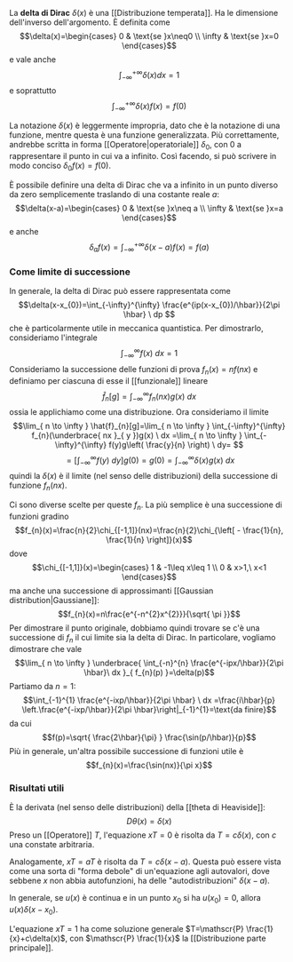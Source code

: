 La **delta di Dirac** $\delta(x)$ è una [[Distribuzione temperata]]. Ha le dimensione dell'inverso dell'argomento. È definita come
$$\delta(x)=\begin{cases}
0 & \text{se }x\neq0 \\
\infty & \text{se }x=0
\end{cases}$$
e vale anche
$$\int_{-\infty}^{+\infty}\delta(x)dx=1$$
e soprattutto
$$\int_{-\infty}^{+\infty}\delta(x)f(x)=f(0)$$

La notazione $\delta(x)$ è leggermente impropria, dato che è la notazione di una funzione, mentre questa è una funzione generalizzata. Più correttamente, andrebbe scritta in forma [[Operatore|operatoriale]] $\delta_{0}$, con 0 a rappresentare il punto in cui va a infinito. Così facendo, si può scrivere in modo conciso $\delta_{0}f(x)=f(0)$.

È possibile definire una delta di Dirac che va a infinito in un punto diverso da zero semplicemente traslando di una costante reale $a$:
$$\delta(x-a)=\begin{cases}
0 & \text{se }x\neq a \\
\infty & \text{se }x=a
\end{cases}$$
e anche
$$\delta_{a}f(x)=\int_{-\infty}^{+\infty}\delta(x-a)f(x)=f(a)$$
### Come limite di successione
In generale, la delta di Dirac può essere rappresentata come
$$\delta(x-x_{0})=\int_{-\infty}^{\infty} \frac{e^{ip(x-x_{0})/\hbar}}{2\pi \hbar} \ dp $$
che è particolarmente utile in meccanica quantistica. Per dimostrarlo, consideriamo l'integrale
$$\int_{-\infty}^{\infty} f(x) \ dx =1$$
Consideriamo la successione delle funzioni di prova $f_{n}(x)=nf(nx)$ e definiamo per ciascuna di esse il [[funzionale]] lineare
$$\hat{f}_{n}[g]=\int_{-\infty}^{\infty} f_{n}(nx)g(x) \ dx $$
ossia le applichiamo come una distribuzione. Ora consideriamo il limite
$$\lim_{ n \to \infty } \hat{f}_{n}[g]=\lim_{ n \to \infty } \int_{-\infty}^{\infty} f_{n}(\underbrace{ nx }_{ y })g(x) \ dx =\lim_{ n \to \infty } \int_{-\infty}^{\infty} f(y)g\left( \frac{y}{n} \right) \ dy= $$
$$=\left[ \int_{-\infty}^{\infty} f(y) \ dy  \right]g(0)=g(0)=\int_{-\infty}^{\infty} \delta(x)g(x) \ dx $$
quindi la $\delta(x)$ è il limite (nel senso delle distribuzioni) della successione di funzione $f_{n}(nx)$.

Ci sono diverse scelte per queste $f_{n}$. La più semplice è una successione di funzioni gradino
$$f_{n}(x)=\frac{n}{2}\chi_{[-1,1]}(nx)=\frac{n}{2}\chi_{\left[ - \frac{1}{n}, \frac{1}{n} \right]}(x)$$
dove
$$\chi_{[-1,1]}(x)=\begin{cases}
1 & -1\leq x\leq 1 \\
0 & x>1,\ x<1
\end{cases}$$
ma anche una successione di approssimanti [[Gaussian distribution|Gaussiane]]:
$$f_{n}(x)=n\frac{e^{-n^{2}x^{2}}}{\sqrt{ \pi }}$$
Per dimostrare il punto originale, dobbiamo quindi trovare se c'è una successione di $f_{n}$ il cui limite sia la delta di Dirac. In particolare, vogliamo dimostrare che vale
$$\lim_{ n \to \infty } \underbrace{ \int_{-n}^{n} \frac{e^{-ipx/\hbar}}{2\pi \hbar}\ dx }_{ f_{n}(p) }=\delta(p)$$
Partiamo da $n=1$:
$$\int_{-1}^{1} \frac{e^{-ixp/\hbar}}{2\pi \hbar} \ dx =\frac{i\hbar}{p} \left.\frac{e^{-ixp/\hbar}}{2\pi \hbar}\right|_{-1}^{1}=\text{da finire}$$
da cui
$$f(p)=\sqrt{ \frac{2\hbar}{\pi} } \frac{\sin(p/\hbar)}{p}$$
Più in generale, un'altra possibile successione di funzioni utile è
$$f_{n}(x)=\frac{\sin(nx)}{\pi x}$$
### Risultati utili
È la derivata (nel senso delle distribuzioni) della [[theta di Heaviside]]:
$$D\theta(x)=\delta(x)$$
Preso un [[Operatore]] $T$, l'equazione $xT=0$ è risolta da $T=c\delta(x)$, con $c$ una constate arbitraria.

Analogamente, $xT=aT$ è risolta da $T=c\delta(x-a)$. Questa può essere vista come una sorta di "forma debole" di un'equazione agli autovalori, dove sebbene $x$ non abbia autofunzioni, ha delle "autodistribuzioni" $\delta(x-a)$.

In generale, se $u(x)$ è continua e in un punto $x_{0}$ si ha $u(x_{0})=0$, allora $u(x)\delta(x-x_{0})$.

L'equazione $xT=1$ ha come soluzione generale $T=\mathscr{P} \frac{1}{x}+c\delta(x)$, con $\mathscr{P} \frac{1}{x}$ la [[Distribuzione parte principale]].